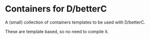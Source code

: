 # Containers for D/betterC

A (small) collection of containers templates to be used with D/betterC.

These are template based, so no need to compile it.


